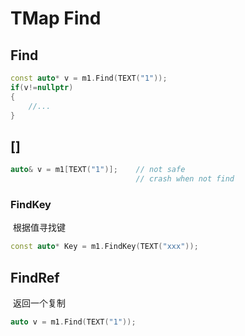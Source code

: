 # TMap Find

## Find

```C++
const auto* v = m1.Find(TEXT("1"));
if(v!=nullptr)
{
    //...
}
```

## []

```C++
auto& v = m1[TEXT("1")];	// not safe
							// crash when not find
```

### FindKey

​	根据值寻找键

```C++
const auto* Key = m1.FindKey(TEXT("xxx"));
```

## FindRef

​	返回一个复制

```C++
auto v = m1.Find(TEXT("1"));
```

